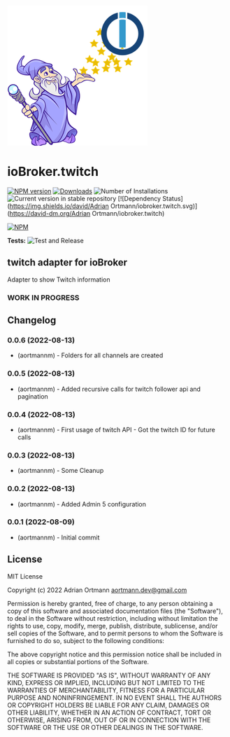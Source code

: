 ![Logo](admin/twitch.png)

# ioBroker.twitch

[![NPM version](https://img.shields.io/npm/v/iobroker.twitch.svg)](https://www.npmjs.com/package/iobroker.twitch)
[![Downloads](https://img.shields.io/npm/dm/iobroker.twitch.svg)](https://www.npmjs.com/package/iobroker.twitch)
![Number of Installations](https://iobroker.live/badges/twitch-installed.svg)
![Current version in stable repository](https://iobroker.live/badges/twitch-stable.svg)
[![Dependency Status](https://img.shields.io/david/Adrian Ortmann/iobroker.twitch.svg)](https://david-dm.org/Adrian Ortmann/iobroker.twitch)

[![NPM](https://nodei.co/npm/iobroker.twitch.png?downloads=true)](https://nodei.co/npm/iobroker.twitch/)

**Tests:** ![Test and Release](https://github.com/aortmannm/ioBroker.twitch/workflows/Test%20and%20Release/badge.svg)

## twitch adapter for ioBroker

Adapter to show Twitch information

### **WORK IN PROGRESS**

## Changelog

### 0.0.6 (2022-08-13)

-   (aortmannm) - Folders for all channels are created

### 0.0.5 (2022-08-13)

-   (aortmannm) - Added recursive calls for twitch follower api and pagination

### 0.0.4 (2022-08-13)

-   (aortmannm) - First usage of twitch API - Got the twitch ID for future calls

### 0.0.3 (2022-08-13)

-   (aortmannm) - Some Cleanup

### 0.0.2 (2022-08-13)

-   (aortmannm) - Added Admin 5 configuration

### 0.0.1 (2022-08-09)

-   (aortmannm) - Initial commit

## License

MIT License

Copyright (c) 2022 Adrian Ortmann <aortmann.dev@gmail.com>

Permission is hereby granted, free of charge, to any person obtaining a copy
of this software and associated documentation files (the "Software"), to deal
in the Software without restriction, including without limitation the rights
to use, copy, modify, merge, publish, distribute, sublicense, and/or sell
copies of the Software, and to permit persons to whom the Software is
furnished to do so, subject to the following conditions:

The above copyright notice and this permission notice shall be included in all
copies or substantial portions of the Software.

THE SOFTWARE IS PROVIDED "AS IS", WITHOUT WARRANTY OF ANY KIND, EXPRESS OR
IMPLIED, INCLUDING BUT NOT LIMITED TO THE WARRANTIES OF MERCHANTABILITY,
FITNESS FOR A PARTICULAR PURPOSE AND NONINFRINGEMENT. IN NO EVENT SHALL THE
AUTHORS OR COPYRIGHT HOLDERS BE LIABLE FOR ANY CLAIM, DAMAGES OR OTHER
LIABILITY, WHETHER IN AN ACTION OF CONTRACT, TORT OR OTHERWISE, ARISING FROM,
OUT OF OR IN CONNECTION WITH THE SOFTWARE OR THE USE OR OTHER DEALINGS IN THE
SOFTWARE.
